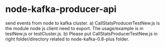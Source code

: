 # node-kafka-producer-api
send events from node to kafka cluster.
a)
CallStatsProducerTestNew.js is the module node js client need to export. The usage/example is in testNew.js or testCluster.js.
b)
Please put CallStatsProducerTestNew.js in right folder/directory related to node-kafka-0.8-plus folder.

